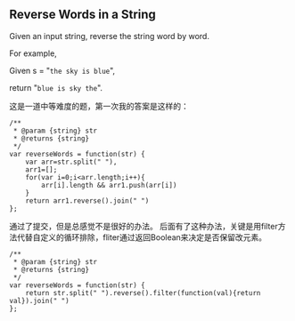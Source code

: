 ## Reverse Words in a String

Given an input string, reverse the string word by word.

For example,

Given s = "`the sky is blue`",

return "`blue is sky the`".


这是一道中等难度的题，第一次我的答案是这样的：

```
/**
 * @param {string} str
 * @returns {string}
 */
var reverseWords = function(str) {
    var arr=str.split(" "),
    arr1=[];
    for(var i=0;i<arr.length;i++){
        arr[i].length && arr1.push(arr[i])
    }
    return arr1.reverse().join(" ")
};
```

通过了提交，但是总感觉不是很好的办法。
后面有了这种办法，关键是用filter方法代替自定义的循环排除，fliter通过返回Boolean来决定是否保留改元素。

```
/**
 * @param {string} str
 * @returns {string}
 */
var reverseWords = function(str) {
    return str.split(" ").reverse().filter(function(val){return val}).join(" ")
};
```


